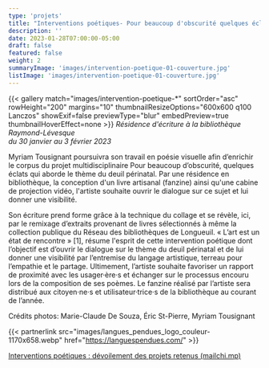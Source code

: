 ```yaml
---
type: 'projets'
title: "Interventions poétiques- Pour beaucoup d'obscurité quelques éclats"
description: ''
date: 2023-01-28T07:00:00-05:00
draft: false
featured: false
weight: 2
summaryImage: 'images/intervention-poetique-01-couverture.jpg'
listImage: 'images/intervention-poetique-01-couverture.jpg'
---
```

{{< gallery match="images/intervention-poetique-*" sortOrder="asc" rowHeight="200" margins="10" thumbnailResizeOptions="600x600 q100 Lanczos" showExif=false previewType="blur" embedPreview=true thumbnailHoverEffect=none >}}
_Résidence d'écriture à la bibliothèque Raymond-Lévesque  
du 30 janvier au 3 février 2023_

Myriam Tousignant poursuivra son travail en poésie visuelle afin d’enrichir le corpus du projet multidisciplinaire Pour beaucoup d’obscurité, quelques éclats qui aborde le thème du deuil périnatal. Par une résidence en bibliothèque, la conception d'un livre artisanal (fanzine) ainsi qu'une cabine de projection vidéo, l'artiste souhaite ouvrir le dialogue sur ce sujet et lui donner une visibilité.  

Son écriture prend forme grâce à la technique du collage et se révèle, ici, par le remixage d’extraits provenant de livres sélectionnés à même la collection publique du Réseau des bibliothèques de Longueuil. « L’art est un état de rencontre » [1], résume l'esprit de cette intervention poétique dont l’objectif est d’ouvrir le dialogue sur le thème du deuil périnatal et de lui donner une visibilité par l’entremise du langage artistique, terreau pour l’empathie et le partage. Ultimement, l’artiste souhaite favoriser un rapport de proximité avec les usager·ère·s et échanger sur le processus encouru lors de la composition de ses poèmes. Le fanzine réalisé par l’artiste sera distribué aux citoyen·ne·s et utilisateur·trice·s de la bibliothèque au courant de l’année.

Crédits photos:
Marie-Claude De Souza, Éric St-Pierre, Myriam Tousignant 

{{< partnerlink src="images/langues_pendues_logo_couleur-1170x658.webp" href="https://languespendues.com/" >}}

[Interventions poétiques : dévoilement des projets retenus (mailchi.mp)](https://mailchi.mp/de81c161f2da/interventions?fbclid=IwAR0t6fB0P__kn-sHfgCHplTOVOnx1YAAa4OVKsRVvkSBJDhimwvazKNhcl4)